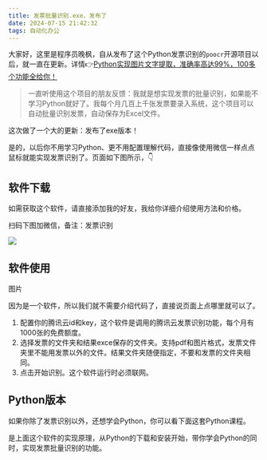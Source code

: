 ```yaml
---
title: 发票批量识别.exe，发布了
date: 2024-07-15 21:42:32
tags: 自动化办公
---
```


大家好，这里是程序员晚枫，自从发布了这个Python发票识别的``poocr``开源项目以后，就一直在更新。详情👉[Python实现图片文字提取，准确率高达99%，100多个功能全给你！](https://mp.weixin.qq.com/s/tg-0yuItjZj0O0UEksl5ag)

> 一直听使用这个项目的朋友反馈：我就是想实现发票的批量识别，如果能不学习Python就好了。我每个月几百上千张发票要录入系统，这个项目可以自动批量识别发票，自动保存为Excel文件。

这次做了一个大的更新：发布了exe版本！

是的，以后你不用学习Python、更不用配置理解代码，直接像使用微信一样点点鼠标就能实现发票识别了。页面如下图所示，👇

## 软件下载

如需获取这个软件，请直接添加我的好友，我给你详细介绍使用方法和价格。

扫码下图加微信，备注：发票识别

![](https://www.python-office.com/assets/img/wechat.c27aec60.jpg)


## 软件使用

图片

因为是一个软件，所以我们就不需要介绍代码了，直接说页面上点哪里就可以了。

1. 配置你的腾讯云id和key，这个软件是调用的腾讯云发票识别功能，每个月有1000张的免费额度。
2. 选择发票的文件夹和结果exce保存的文件夹。支持pdf和图片格式，发票文件夹里不能用发票以外的文件。结果文件夹随便指定，不要和发票的文件夹相同。
3. 点击开始识别。这个软件运行时必须联网。

## Python版本

如果你除了发票识别以外，还想学会Python，你可以看下面这套Python课程。

是上面这个软件的实现原理，从Python的下载和安装开始，带你学会Python的同时，实现发票批量识别的功能。

